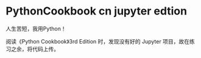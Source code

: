 # PythonCookbook cn jupyter edtion

人生苦短，我用Python！

阅读《Python Cookbook》3rd Edition 时，发现没有好的 Jupyter 项目，故在练习之余，将代码上传。